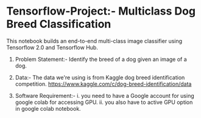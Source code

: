 # Tensorflow-Project:- Multiclass Dog Breed Classification

 This notebook builds an end-to-end multi-class image classifier using Tensorflow 2.0 and Tensorflow Hub.

1. Problem Statement:-
Identify the breed of a dog given an image of a dog.

2. Data:-
The data we're using is from Kaggle dog breed identification competition.
https://www.kaggle.com/c/dog-breed-identification/data

3. Software Requirement:-
   i. you need to have a Google account for using google colab for accessing GPU.
  ii. you also have to active GPU option in google colab notebook.
